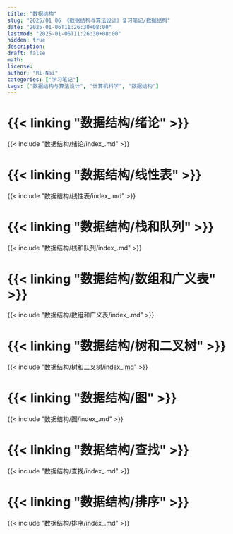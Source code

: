 ```yaml
---
title: "数据结构"
slug: "2025/01 06 《数据结构与算法设计》复习笔记/数据结构"
date: "2025-01-06T11:26:30+08:00"
lastmod: "2025-01-06T11:26:30+08:00"
hidden: true
description:
draft: false
math:
license:
author: "Ri-Nai"
categories: ["学习笔记"]
tags: ["数据结构与算法设计", "计算机科学", "数据结构"]
---
```

# {{< linking "数据结构/绪论" >}}
{{< include "数据结构/绪论/index_.md" >}}

# {{< linking "数据结构/线性表" >}}
{{< include "数据结构/线性表/index_.md" >}}

# {{< linking "数据结构/栈和队列" >}}
{{< include "数据结构/栈和队列/index_.md" >}}

# {{< linking "数据结构/数组和广义表" >}}
{{< include "数据结构/数组和广义表/index_.md" >}}

# {{< linking "数据结构/树和二叉树" >}}
{{< include "数据结构/树和二叉树/index_.md" >}}

# {{< linking "数据结构/图" >}}
{{< include "数据结构/图/index_.md" >}}

# {{< linking "数据结构/查找" >}}
{{< include "数据结构/查找/index_.md" >}}

# {{< linking "数据结构/排序" >}}
{{< include "数据结构/排序/index_.md" >}}
